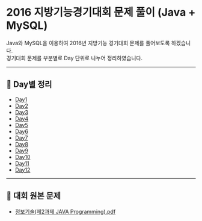 # 2016 지방기능경기대회 문제 풀이 (Java + MySQL)

Java와 MySQL을 이용하여 2016년 지방기능 경기대회 문제를 풀어보도록 하겠습니다.  
경기대회 문제를 부분별로 Day 단위로 나누어 정리하였습니다.  

---

## 📂 Day별 정리
- [Day1](Day1/Day1.md)
- [Day2](Day2/Day2.md)
- [Day3](Day3/Day3.md)
- [Day4](Day4/Day4.md)
- [Day5](Day5/Day5.md)
- [Day6](Day6/Day6.md)
- [Day7](Day7/Day7.md)
- [Day8](Day8/Day8.md)
- [Day9](Day9/Day9.md)
- [Day10](Day10/Day10.md)
- [Day11](Day11/Day11.md)
- [Day12](Day12/Day12.md)

---

## 📑 대회 원본 문제
- [정보기술(제2과제 JAVA Programming).pdf](정보기술(제2과제%20JAVA%20Programming).pdf)





